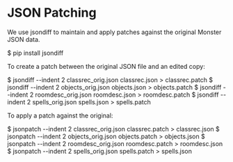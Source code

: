 

# JSON Patching

We use jsondiff to maintain and apply patches against the original Monster JSON data.

$ pip install jsondiff

To create a patch between the original JSON file and an edited copy:

$ jsondiff --indent 2 classrec_orig.json classrec.json > classrec.patch
$ jsondiff --indent 2 objects_orig.json objects.json > objects.patch
$ jsondiff --indent 2 roomdesc_orig.json roomdesc.json > roomdesc.patch
$ jsondiff --indent 2 spells_orig.json spells.json > spells.patch

To apply a patch against the original:

$ jsonpatch --indent 2 classrec_orig.json classrec.patch > classrec.json
$ jsonpatch --indent 2 objects_orig.json objects.patch > objects.json
$ jsonpatch --indent 2 roomdesc_orig.json roomdesc.patch > roomdesc.json
$ jsonpatch --indent 2 spells_orig.json spells.patch > spells.json
